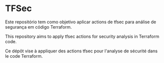 # TFSec

Este repositório tem como objetivo aplicar actions de tfsec para análise de segurança em código Terraform.

This repository aims to apply tfsec actions for security analysis in Terraform code.

Ce dépôt vise à appliquer des actions tfsec pour l'analyse de sécurité dans le code Terraform.
